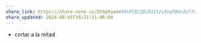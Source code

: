 ```yaml
---
share_link: https://share.note.sx/btbp9aa6#4R+PCB/Z8LD3ItzL8va7QorZof7SS50hHes6G4WJWj8
share_updated: 2024-08-01T16:51:11-06:00
---
```

- cortar a la mitad